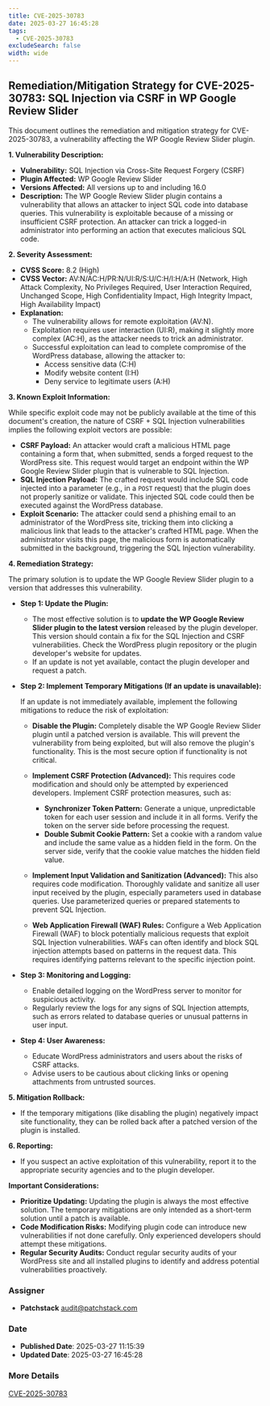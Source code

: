 ```yaml
---
title: CVE-2025-30783
date: 2025-03-27 16:45:28
tags:
  - CVE-2025-30783
excludeSearch: false
width: wide
---
```


## Remediation/Mitigation Strategy for CVE-2025-30783: SQL Injection via CSRF in WP Google Review Slider

This document outlines the remediation and mitigation strategy for CVE-2025-30783, a vulnerability affecting the WP Google Review Slider plugin.

**1. Vulnerability Description:**

*   **Vulnerability:** SQL Injection via Cross-Site Request Forgery (CSRF)
*   **Plugin Affected:** WP Google Review Slider
*   **Versions Affected:** All versions up to and including 16.0
*   **Description:**  The WP Google Review Slider plugin contains a vulnerability that allows an attacker to inject SQL code into database queries.  This vulnerability is exploitable because of a missing or insufficient CSRF protection. An attacker can trick a logged-in administrator into performing an action that executes malicious SQL code.

**2. Severity Assessment:**

*   **CVSS Score:** 8.2 (High)
*   **CVSS Vector:** AV:N/AC:H/PR:N/UI:R/S:U/C:H/I:H/A:H  (Network, High Attack Complexity, No Privileges Required, User Interaction Required, Unchanged Scope, High Confidentiality Impact, High Integrity Impact, High Availability Impact)
*   **Explanation:**
    *   The vulnerability allows for remote exploitation (AV:N).
    *   Exploitation requires user interaction (UI:R), making it slightly more complex (AC:H), as the attacker needs to trick an administrator.
    *   Successful exploitation can lead to complete compromise of the WordPress database, allowing the attacker to:
        *   Access sensitive data (C:H)
        *   Modify website content (I:H)
        *   Deny service to legitimate users (A:H)

**3. Known Exploit Information:**

While specific exploit code may not be publicly available at the time of this document's creation, the nature of CSRF + SQL Injection vulnerabilities implies the following exploit vectors are possible:

*   **CSRF Payload:**  An attacker would craft a malicious HTML page containing a form that, when submitted, sends a forged request to the WordPress site. This request would target an endpoint within the WP Google Review Slider plugin that is vulnerable to SQL Injection.
*   **SQL Injection Payload:**  The crafted request would include SQL code injected into a parameter (e.g., in a `POST` request) that the plugin does not properly sanitize or validate. This injected SQL code could then be executed against the WordPress database.
*   **Exploit Scenario:**  The attacker could send a phishing email to an administrator of the WordPress site, tricking them into clicking a malicious link that leads to the attacker's crafted HTML page. When the administrator visits this page, the malicious form is automatically submitted in the background, triggering the SQL Injection vulnerability.

**4. Remediation Strategy:**

The primary solution is to update the WP Google Review Slider plugin to a version that addresses this vulnerability.

*   **Step 1: Update the Plugin:**
    *   The most effective solution is to **update the WP Google Review Slider plugin to the latest version** released by the plugin developer. This version should contain a fix for the SQL Injection and CSRF vulnerabilities.  Check the WordPress plugin repository or the plugin developer's website for updates.
    *   If an update is not yet available, contact the plugin developer and request a patch.

*   **Step 2: Implement Temporary Mitigations (If an update is unavailable):**

    If an update is not immediately available, implement the following mitigations to reduce the risk of exploitation:

    *   **Disable the Plugin:**  Completely disable the WP Google Review Slider plugin until a patched version is available.  This will prevent the vulnerability from being exploited, but will also remove the plugin's functionality. This is the most secure option if functionality is not critical.

    *   **Implement CSRF Protection (Advanced):**  This requires code modification and should only be attempted by experienced developers.  Implement CSRF protection measures, such as:
        *   **Synchronizer Token Pattern:**  Generate a unique, unpredictable token for each user session and include it in all forms. Verify the token on the server side before processing the request.
        *   **Double Submit Cookie Pattern:** Set a cookie with a random value and include the same value as a hidden field in the form. On the server side, verify that the cookie value matches the hidden field value.

    *   **Implement Input Validation and Sanitization (Advanced):**  This also requires code modification.  Thoroughly validate and sanitize all user input received by the plugin, especially parameters used in database queries.  Use parameterized queries or prepared statements to prevent SQL Injection.

    *   **Web Application Firewall (WAF) Rules:**  Configure a Web Application Firewall (WAF) to block potentially malicious requests that exploit SQL Injection vulnerabilities. WAFs can often identify and block SQL injection attempts based on patterns in the request data. This requires identifying patterns relevant to the specific injection point.

*   **Step 3: Monitoring and Logging:**

    *   Enable detailed logging on the WordPress server to monitor for suspicious activity.
    *   Regularly review the logs for any signs of SQL Injection attempts, such as errors related to database queries or unusual patterns in user input.

*   **Step 4: User Awareness:**

    *   Educate WordPress administrators and users about the risks of CSRF attacks.
    *   Advise users to be cautious about clicking links or opening attachments from untrusted sources.

**5. Mitigation Rollback:**

*   If the temporary mitigations (like disabling the plugin) negatively impact site functionality, they can be rolled back after a patched version of the plugin is installed.

**6. Reporting:**

*   If you suspect an active exploitation of this vulnerability, report it to the appropriate security agencies and to the plugin developer.

**Important Considerations:**

*   **Prioritize Updating:** Updating the plugin is always the most effective solution. The temporary mitigations are only intended as a short-term solution until a patch is available.
*   **Code Modification Risks:** Modifying plugin code can introduce new vulnerabilities if not done carefully. Only experienced developers should attempt these mitigations.
*   **Regular Security Audits:** Conduct regular security audits of your WordPress site and all installed plugins to identify and address potential vulnerabilities proactively.

### Assigner
- **Patchstack** <audit@patchstack.com>

### Date
- **Published Date**: 2025-03-27 11:15:39
- **Updated Date**: 2025-03-27 16:45:28

### More Details
[CVE-2025-30783](https://www.cvedetails.com/cve/CVE-2025-30783)